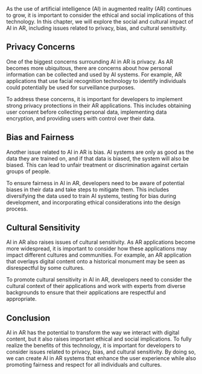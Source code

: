 
As the use of artificial intelligence (AI) in augmented reality (AR) continues to grow, it is important to consider the ethical and social implications of this technology. In this chapter, we will explore the social and cultural impact of AI in AR, including issues related to privacy, bias, and cultural sensitivity.

Privacy Concerns
----------------

One of the biggest concerns surrounding AI in AR is privacy. As AR becomes more ubiquitous, there are concerns about how personal information can be collected and used by AI systems. For example, AR applications that use facial recognition technology to identify individuals could potentially be used for surveillance purposes.

To address these concerns, it is important for developers to implement strong privacy protections in their AR applications. This includes obtaining user consent before collecting personal data, implementing data encryption, and providing users with control over their data.

Bias and Fairness
-----------------

Another issue related to AI in AR is bias. AI systems are only as good as the data they are trained on, and if that data is biased, the system will also be biased. This can lead to unfair treatment or discrimination against certain groups of people.

To ensure fairness in AI in AR, developers need to be aware of potential biases in their data and take steps to mitigate them. This includes diversifying the data used to train AI systems, testing for bias during development, and incorporating ethical considerations into the design process.

Cultural Sensitivity
--------------------

AI in AR also raises issues of cultural sensitivity. As AR applications become more widespread, it is important to consider how these applications may impact different cultures and communities. For example, an AR application that overlays digital content onto a historical monument may be seen as disrespectful by some cultures.

To promote cultural sensitivity in AI in AR, developers need to consider the cultural context of their applications and work with experts from diverse backgrounds to ensure that their applications are respectful and appropriate.

Conclusion
----------

AI in AR has the potential to transform the way we interact with digital content, but it also raises important ethical and social implications. To fully realize the benefits of this technology, it is important for developers to consider issues related to privacy, bias, and cultural sensitivity. By doing so, we can create AI in AR systems that enhance the user experience while also promoting fairness and respect for all individuals and cultures.
